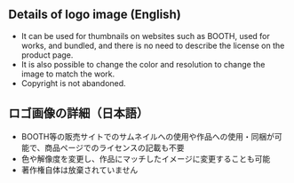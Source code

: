 ## Details of logo image (English)
- It can be used for thumbnails on websites such as BOOTH, used for works, and bundled, and there is no need to describe the license on the product page.
- It is also possible to change the color and resolution to change the image to match the work.
- Copyright is not abandoned.

## ロゴ画像の詳細（日本語）
- BOOTH等の販売サイトでのサムネイルへの使用や作品への使用・同梱が可能で、商品ページでのライセンスの記載も不要
- 色や解像度を変更し、作品にマッチしたイメージに変更することも可能
- 著作権自体は放棄されていません